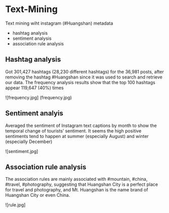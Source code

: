 # Text-Mining
Text mining wiht instagram (#Huangshan) metadata
- hashtag analysis
- sentiment analysis
- association rule analysis

## Hashtag analysis
Got 301,427 hashtags (28,230 different hashtags) for the 36,981 posts, after removing the hashtag #Huangshan since it was used to search and retrieve our data. The frequency analysis results show that the top 100 hashtags appear 119,647 (40%) times 

![frequency.jpg] (frequency.jpg)
## Sentiment analyis
Averaged the sentiment of Instagram text captions by month to show the temporal change of tourists’ sentiment. It seems the high positive sentiments tend to happen at summer (especially August) and winter (especially December)

![sentiment.jpg]
## Association rule analysis
The association rules are mainly associated with #mountain, #china, #travel, #photography, suggesting that Huangshan City is a perfect place for travel and photography, and Mt. Huangshan is the name brand of Huangshan City or even China. 

![rule.jpg]

